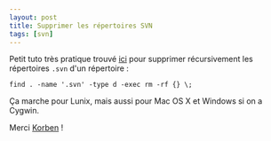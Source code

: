 ```yaml
---
layout: post
title: Supprimer les répertoires SVN
tags: [svn]
---
```


Petit tuto très pratique trouvé
[ici](http://www.korben.info/supprimer-les-repertoires-svn-sous-linux.html) pour
supprimer récursivement les répertoires `.svn` d'un répertoire :

```
find . -name '.svn' -type d -exec rm -rf {} \;
```

Ça marche pour Lunix, mais aussi pour Mac OS X et Windows si on a Cygwin.

Merci [Korben](http://www.korben.info/) !

